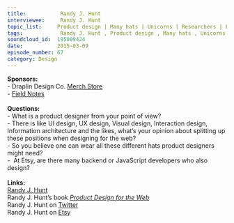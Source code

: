 ```yaml
--- 
title:           Randy J. Hunt 
interviewee:     Randy J. Hunt 
topic_list:     Product design | Many hats | Unicorns | Researchers | Frontend | Etsy
tags:            Randy J. Hunt , Product design , Many hats , Unicorns , Researchers , Frontend , Etsy
soundcloud_id:  195009424
date:           2015-03-09
episode_number: 67
category: Design
---
```


<p class="show_notes_display"><b>Sponsors:<br></b>- Draplin Design Co. <a rel="nofollow" target="_blank" href="http://draplin.com/merch/">Merch Store</a><br>- <a rel="nofollow" target="_blank" href="http://fieldnotesbrand.com/">Field Notes</a><br><b><br>Questions:</b><br>- What is a product designer from your point of view?<br>- There is like UI design, UX design, Visual design, Interaction design, Information architecture and the likes, what’s your opinion about splitting up these positions when designing for the web?<br>- So you believe one can wear all these different hats product designers might need?<br>-  At Etsy, are there many backend or JavaScript developers who also design?<br><br><b>Links:</b><br><a rel="nofollow" target="_blank" href="http://randyjhunt.com/">Randy J. Hunt</a><br>Randy J. Hunt’s book <i><a rel="nofollow" target="_blank" href="http://amzn.to/1MndsFo">Product Design for the Web</a></i><br>Randy J. Hunt on <a rel="nofollow" target="_blank" href="https://twitter.com/randyjhunt">Twitter</a><br>Randy J. Hunt on <a rel="nofollow" target="_blank" href="http://www.etsy.com/people/randyjhunt">Etsy</a></p>
